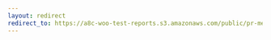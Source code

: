 ```yaml
---
layout: redirect
redirect_to: https://a8c-woo-test-reports.s3.amazonaws.com/public/pr-merge/37050/e2e/index.html
---
```

